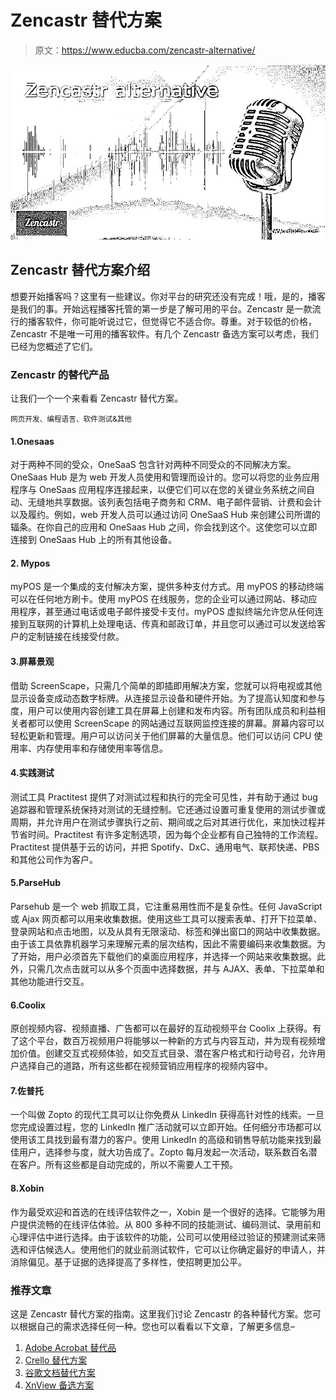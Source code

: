 # Zencastr 替代方案

> 原文：<https://www.educba.com/zencastr-alternative/>

![Zencastr alternative](img/d48daea44f05f96217f612c489957085.png)



## Zencastr 替代方案介绍

想要开始播客吗？这里有一些建议。你对平台的研究还没有完成！哦，是的，播客是我们的事。开始远程播客托管的第一步是了解可用的平台。Zencastr 是一款流行的播客软件，你可能听说过它，但觉得它不适合你。尊重。对于较低的价格，Zencastr 不是唯一可用的播客软件。有几个 Zencastr 备选方案可以考虑，我们已经为您概述了它们。

### Zencastr 的替代产品

让我们一个一个来看看 Zencastr 替代方案。

<small>网页开发、编程语言、软件测试&其他</small>

#### 1.Onesaas

对于两种不同的受众，OneSaaS 包含针对两种不同受众的不同解决方案。OneSaas Hub 是为 web 开发人员使用和管理而设计的。您可以将您的业务应用程序与 OneSaas 应用程序连接起来，以便它们可以在您的关键业务系统之间自动、无缝地共享数据。该列表包括电子商务和 CRM、电子邮件营销、计费和会计以及履约。例如，web 开发人员可以通过访问 OneSaaS Hub 来创建公司所谓的辐条。在你自己的应用和 OneSaas Hub 之间，你会找到这个。这使您可以立即连接到 OneSaas Hub 上的所有其他设备。

#### 2\. Mypos

myPOS 是一个集成的支付解决方案，提供多种支付方式。用 myPOS 的移动终端可以在任何地方刷卡。使用 myPOS 在线服务，您的企业可以通过网站、移动应用程序，甚至通过电话或电子邮件接受卡支付。myPOS 虚拟终端允许您从任何连接到互联网的计算机上处理电话、传真和邮政订单，并且您可以通过可以发送给客户的定制链接在线接受付款。

#### 3.屏幕景观

借助 ScreenScape，只需几个简单的即插即用解决方案，您就可以将电视或其他显示设备变成动态数字标牌。从连接显示设备和硬件开始。为了提高认知度和参与度，用户可以使用内容创建工具在屏幕上创建和发布内容。所有团队成员和利益相关者都可以使用 ScreenScape 的网站通过互联网监控连接的屏幕。屏幕内容可以轻松更新和管理。用户可以访问关于他们屏幕的大量信息。他们可以访问 CPU 使用率、内存使用率和存储使用率等信息。

#### 4.实践测试

测试工具 Practitest 提供了对测试过程和执行的完全可见性，并有助于通过 bug 追踪器和管理系统保持对测试的无缝控制。它还通过设置可重复使用的测试步骤或周期，并允许用户在测试步骤执行之前、期间或之后对其进行优化，来加快过程并节省时间。Practitest 有许多定制选项，因为每个企业都有自己独特的工作流程。Practitest 提供基于云的访问，并把 Spotify、DxC、通用电气、联邦快递、PBS 和其他公司作为客户。

#### 5.ParseHub

Parsehub 是一个 web 抓取工具，它注重易用性而不是复杂性。任何 JavaScript 或 Ajax 网页都可以用来收集数据。使用这些工具可以搜索表单、打开下拉菜单、登录网站和点击地图，以及从具有无限滚动、标签和弹出窗口的网站中收集数据。由于该工具依靠机器学习来理解元素的层次结构，因此不需要编码来收集数据。为了开始，用户必须首先下载他们的桌面应用程序，并选择一个网站来收集数据。此外，只需几次点击就可以从多个页面中选择数据，并与 AJAX、表单、下拉菜单和其他功能进行交互。

#### 6.Coolix

原创视频内容、视频直播、广告都可以在最好的互动视频平台 Coolix 上获得。有了这个平台，数百万视频用户将能够以一种新的方式与内容互动，并为现有视频增加价值。创建交互式视频体验，如交互式目录、潜在客户格式和行动号召，允许用户选择自己的道路，所有这些都在视频营销应用程序的视频内容中。

#### 7.佐普托

一个叫做 Zopto 的现代工具可以让你免费从 LinkedIn 获得高针对性的线索。一旦您完成设置过程，您的 LinkedIn 推广活动就可以立即开始。任何细分市场都可以使用该工具找到最有潜力的客户。使用 LinkedIn 的高级和销售导航功能来找到最佳用户，选择参与度，就大功告成了。Zopto 每月发起一次活动，联系数百名潜在客户。所有这些都是自动完成的，所以不需要人工干预。

#### 8.Xobin

作为最受欢迎和首选的在线评估软件之一，Xobin 是一个很好的选择。它能够为用户提供流畅的在线评估体验。从 800 多种不同的技能测试、编码测试、录用前和心理评估中进行选择。由于该软件的功能，公司可以使用经过验证的预建测试来筛选和评估候选人。使用他们的就业前测试软件，它可以让你确定最好的申请人，并消除偏见。基于证据的选择提高了多样性，使招聘更加公平。

### 推荐文章

这是 Zencastr 替代方案的指南。这里我们讨论 Zencastr 的各种替代方案。您可以根据自己的需求选择任何一种。您也可以看看以下文章，了解更多信息–

1.  [Adobe Acrobat 替代品](https://www.educba.com/adobe-acrobat-alternative/)
2.  [Crello 替代方案](https://www.educba.com/crello-alternatives/)
3.  [谷歌文档替代方案](https://www.educba.com/google-docs-alternative/)
4.  [XnView 备选方案](https://www.educba.com/xnview-alternatives/)





